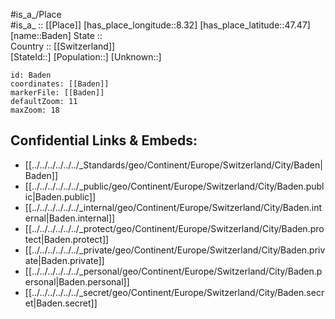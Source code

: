 ﻿---
location: [47.47,8.32] 
mapzoom: [7,12] 
mapmarker: city 
type: City
tags:
- geo/City


SpocWebEntityId: 28978
isDeleted: false
confidential: public

---
#is_a_/Place  
#is_a_ :: [[Place]] 
[has_place_longitude::8.32] 
[has_place_latitude::47.47] 
[name::Baden] 
State ::  
Country :: [[Switzerland]]  
[StateId::] 
[Population::] 
[Unknown::] 


```leaflet
id: Baden
coordinates: [[Baden]] 
markerFile: [[Baden]] 
defaultZoom: 11 
maxZoom: 18
```


## Confidential Links & Embeds: 
- [[../../../../../../_Standards/geo/Continent/Europe/Switzerland/City/Baden|Baden]] 
- [[../../../../../../_public/geo/Continent/Europe/Switzerland/City/Baden.public|Baden.public]] 
- [[../../../../../../_internal/geo/Continent/Europe/Switzerland/City/Baden.internal|Baden.internal]] 
- [[../../../../../../_protect/geo/Continent/Europe/Switzerland/City/Baden.protect|Baden.protect]] 
- [[../../../../../../_private/geo/Continent/Europe/Switzerland/City/Baden.private|Baden.private]] 
- [[../../../../../../_personal/geo/Continent/Europe/Switzerland/City/Baden.personal|Baden.personal]] 
- [[../../../../../../_secret/geo/Continent/Europe/Switzerland/City/Baden.secret|Baden.secret]] 
